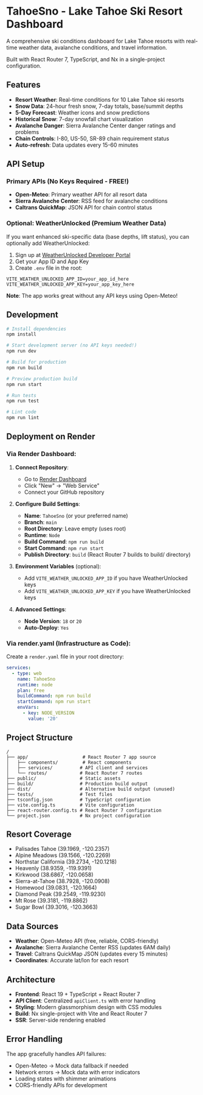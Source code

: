 # TahoeSno - Lake Tahoe Ski Resort Dashboard

A comprehensive ski conditions dashboard for Lake Tahoe resorts with real-time weather data, avalanche conditions, and travel information.

Built with React Router 7, TypeScript, and Nx in a single-project configuration.

## Features

- **Resort Weather**: Real-time conditions for 10 Lake Tahoe ski resorts
- **Snow Data**: 24-hour fresh snow, 7-day totals, base/summit depths
- **5-Day Forecast**: Weather icons and snow predictions
- **Historical Snow**: 7-day snowfall chart visualization
- **Avalanche Danger**: Sierra Avalanche Center danger ratings and problems
- **Chain Controls**: I-80, US-50, SR-89 chain requirement status
- **Auto-refresh**: Data updates every 15-60 minutes

## API Setup

### Primary APIs (No Keys Required - FREE!)

- **Open-Meteo**: Primary weather API for all resort data
- **Sierra Avalanche Center**: RSS feed for avalanche conditions
- **Caltrans QuickMap**: JSON API for chain control status

### Optional: WeatherUnlocked (Premium Weather Data)

If you want enhanced ski-specific data (base depths, lift status), you can optionally add WeatherUnlocked:

1. Sign up at [WeatherUnlocked Developer Portal](https://developer.weatherunlocked.com/)
2. Get your App ID and App Key
3. Create `.env` file in the root:

```
VITE_WEATHER_UNLOCKED_APP_ID=your_app_id_here
VITE_WEATHER_UNLOCKED_APP_KEY=your_app_key_here
```

**Note**: The app works great without any API keys using Open-Meteo!

## Development

```bash
# Install dependencies
npm install

# Start development server (no API keys needed!)
npm run dev

# Build for production
npm run build

# Preview production build
npm run start

# Run tests
npm run test

# Lint code
npm run lint
```

## Deployment on Render

### Via Render Dashboard:

1. **Connect Repository**:

   - Go to [Render Dashboard](https://dashboard.render.com/)
   - Click "New" → "Web Service"
   - Connect your GitHub repository

2. **Configure Build Settings**:

   - **Name**: `TahoeSno` (or your preferred name)
   - **Branch**: `main`
   - **Root Directory**: Leave empty (uses root)
   - **Runtime**: `Node`
   - **Build Command**: `npm run build`
   - **Start Command**: `npm run start`
   - **Publish Directory**: `build` (React Router 7 builds to build/ directory)

3. **Environment Variables** (optional):

   - Add `VITE_WEATHER_UNLOCKED_APP_ID` if you have WeatherUnlocked keys
   - Add `VITE_WEATHER_UNLOCKED_APP_KEY` if you have WeatherUnlocked keys

4. **Advanced Settings**:
   - **Node Version**: `18` or `20`
   - **Auto-Deploy**: `Yes`

### Via render.yaml (Infrastructure as Code):

Create a `render.yaml` file in your root directory:

```yaml
services:
  - type: web
    name: TahoeSno
    runtime: node
    plan: free
    buildCommand: npm run build
    startCommand: npm run start
    envVars:
      - key: NODE_VERSION
        value: '20'
```

## Project Structure

```
/
├── app/                    # React Router 7 app source
│   ├── components/         # React components
│   ├── services/          # API client and services
│   └── routes/            # React Router 7 routes
├── public/                # Static assets
├── build/                 # Production build output
├── dist/                  # Alternative build output (unused)
├── tests/                 # Test files
├── tsconfig.json          # TypeScript configuration
├── vite.config.ts         # Vite configuration
├── react-router.config.ts # React Router 7 configuration
└── project.json           # Nx project configuration
```

## Resort Coverage

- Palisades Tahoe (39.1969, -120.2357)
- Alpine Meadows (39.1566, -120.2269)
- Northstar California (39.2734, -120.1218)
- Heavenly (38.9359, -119.9391)
- Kirkwood (38.6867, -120.0658)
- Sierra-at-Tahoe (38.7928, -120.0908)
- Homewood (39.0831, -120.1664)
- Diamond Peak (39.2549, -119.9230)
- Mt Rose (39.3181, -119.8862)
- Sugar Bowl (39.3016, -120.3663)

## Data Sources

- **Weather**: Open-Meteo API (free, reliable, CORS-friendly)
- **Avalanche**: Sierra Avalanche Center RSS (updates 6AM daily)
- **Travel**: Caltrans QuickMap JSON (updates every 15 minutes)
- **Coordinates**: Accurate lat/lon for each resort

## Architecture

- **Frontend**: React 19 + TypeScript + React Router 7
- **API Client**: Centralized `apiClient.ts` with error handling
- **Styling**: Modern glassmorphism design with CSS modules
- **Build**: Nx single-project with Vite and React Router 7
- **SSR**: Server-side rendering enabled

## Error Handling

The app gracefully handles API failures:

- Open-Meteo → Mock data fallback if needed
- Network errors → Mock data with error indicators
- Loading states with shimmer animations
- CORS-friendly APIs for development

